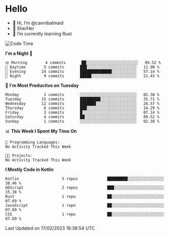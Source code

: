 # Hello
- 👋 Hi, I’m @cannibalmaid
- 👀 She/Her
- 🌱 I’m currently learning Rust

<!--START_SECTION:waka-->
![Code Time](http://img.shields.io/badge/Code%20Time-97%20hrs%206%20mins-blue)

**I'm a Night 🦉** 

```text
🌞 Morning        4 commits       ██░░░░░░░░░░░░░░░░░░░░░░░   09.52 % 
🌆 Daytime        5 commits       ███░░░░░░░░░░░░░░░░░░░░░░   11.90 % 
🌃 Evening       24 commits       ██████████████░░░░░░░░░░░   57.14 % 
🌙 Night          9 commits       █████░░░░░░░░░░░░░░░░░░░░   21.43 % 

```
📅 **I'm Most Productive on Tuesday** 

```text
Monday           1 commits       ░░░░░░░░░░░░░░░░░░░░░░░░░   02.38 % 
Tuesday         15 commits       █████████░░░░░░░░░░░░░░░░   35.71 % 
Wednesday       12 commits       ███████░░░░░░░░░░░░░░░░░░   28.57 % 
Thursday         6 commits       ███░░░░░░░░░░░░░░░░░░░░░░   14.29 % 
Friday           3 commits       █░░░░░░░░░░░░░░░░░░░░░░░░   07.14 % 
Saturday         4 commits       ██░░░░░░░░░░░░░░░░░░░░░░░   09.52 % 
Sunday           1 commits       ░░░░░░░░░░░░░░░░░░░░░░░░░   02.38 % 

```


📊 **This Week I Spent My Time On** 

```text
💬 Programming Languages: 
No Activity Tracked This Week

🐱‍💻 Projects: 
No Activity Tracked This Week

```

**I Mostly Code in Kotlin** 

```text
Kotlin                   5 repos             █████████░░░░░░░░░░░░░░░░   38.46 % 
GDScript                 2 repos             ███░░░░░░░░░░░░░░░░░░░░░░   15.38 % 
Rust                     1 repo              ██░░░░░░░░░░░░░░░░░░░░░░░   07.69 % 
JavaScript               1 repo              ██░░░░░░░░░░░░░░░░░░░░░░░   07.69 % 
CSS                      1 repo              ██░░░░░░░░░░░░░░░░░░░░░░░   07.69 % 

```



 Last Updated on 17/02/2023 18:36:54 UTC
<!--END_SECTION:waka-->
